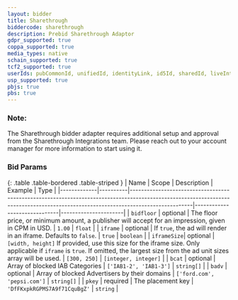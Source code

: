 ```yaml
---
layout: bidder
title: Sharethrough
biddercode: sharethrough
description: Prebid Sharethrough Adaptor
gdpr_supported: true
coppa_supported: true
media_types: native
schain_supported: true
tcf2_supported: true
userIds: pubCommonId, unifiedId, identityLink, id5Id, sharedId, liveIntentId
usp_supported: true
pbjs: true
pbs: true
---
```


### Note:
The Sharethrough bidder adapter requires additional setup and approval from the Sharethrough Integrations team. Please reach out to your account manager for more information to start using it.

### Bid Params

{: .table .table-bordered .table-striped }
| Name        | Scope    | Description                                                                                                                                                                      | Example                      | Type                 |
|-------------|----------|----------------------------------------------------------------------------------------------------------------------------------------------------------------------------------|------------------------------|----------------------|
| `bidfloor`  | optional | The floor price, or minimum amount, a publisher will accept for an impression, given in CPM in USD.                                                                              | `1.00`                       | `float`              |
| `iframe`    | optional | If `true`, the ad will render in an iframe. Defaults to `false`.                                                                                                                 | `true`                       | `boolean`            |
| `iframeSize`| optional | `[width, height]` If provided, use this size for the iframe size. Only applicable if `iframe` is `true`. If omitted, the largest size from the ad unit sizes array will be used. | `[300, 250]`                 | `[integer, integer]` |
| `bcat`      | optional | Array of blocked IAB Categories                                                                                                                                                  | `['IAB1-2', 'IAB1-3']`       | `string[]`           |
| `badv`      | optional | Array of blocked Advertisers by their domains                                                                                                                                    | `['ford.com', 'pepsi.com']`  | `string[]`           |
| `pkey`      | required | The placement key                                                                                                                                                                | `'DfFKxpkRGPMS7A9f71CquBgZ'` | `string`             |
